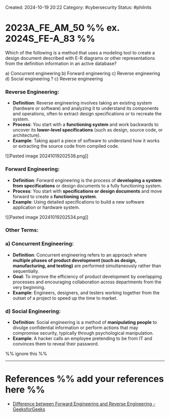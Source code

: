 Created: 2024-10-19 20:22
Category: #cybersecurity
Status: #philnits



# 2023A_FE_AM_50 %% ex. 2024S_FE-A_83 %%

Which of the following is a method that uses a modeling tool to create a design document described with E-R diagrams or other representations from the definition information in an active database?

a) Concurrent engineering
b) Forward engineering
c) Reverse engineering
d) Social engineering
?
c) Reverse engineering

### **Reverse Engineering**:

- **Definition**: Reverse engineering involves taking an existing system (hardware or software) and analyzing it to understand its components and operations, often to extract design specifications or to recreate the system.
- **Process**: You start with a **functioning system** and work backwards to uncover its **lower-level specifications** (such as design, source code, or architecture).
- **Example**: Taking apart a piece of software to understand how it works or extracting the source code from compiled code.

![[Pasted image 20241019202538.png]]

### **Forward Engineering**:

- **Definition**: Forward engineering is the process of **developing a system from specifications** or design documents to a fully functioning system.
- **Process**: You start with **specifications or design documents** and move forward to create a **functioning system**.
- **Example**: Using detailed specifications to build a new software application or hardware system.

![[Pasted image 20241019202534.png]]

### **Other Terms**:

### a) **Concurrent Engineering**:

- **Definition**: Concurrent engineering refers to an approach where **multiple phases of product development (such as design, manufacturing, and testing)** are performed simultaneously rather than sequentially.
- **Goal**: To improve the efficiency of product development by overlapping processes and encouraging collaboration across departments from the very beginning.
- **Example**: Engineers, designers, and testers working together from the outset of a project to speed up the time to market.

### d) **Social Engineering**:

- **Definition**: Social engineering is a method of **manipulating people** to divulge confidential information or perform actions that may compromise security, typically through psychological manipulation.
- **Example**: A hacker calls an employee pretending to be from IT and convinces them to reveal their password.

%% ignore this %%
<!--SR:!2025-03-25,28,270-->
---









# References %% add your references here %%
- [Difference between Forward Engineering and Reverse Engineering - GeeksforGeeks](https://www.geeksforgeeks.org/difference-between-forward-engineering-and-reverse-engineering/)